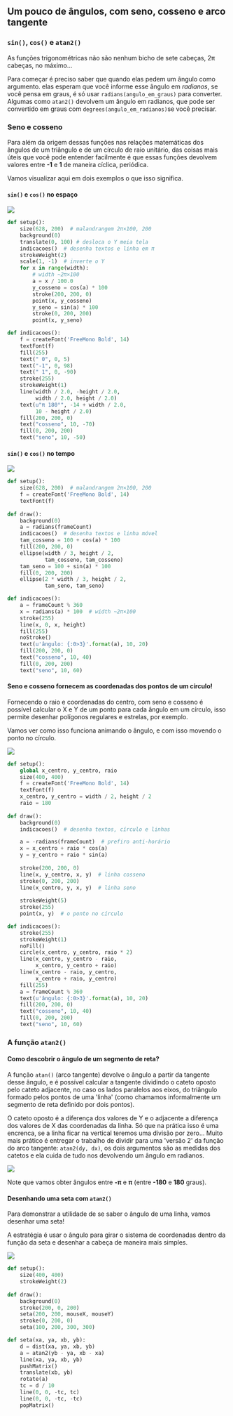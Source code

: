 ## Um pouco de ângulos, com seno, cosseno e arco tangente

### `sin()`, `cos()` e `atan2()`

As funções trigonométricas não são nenhum bicho de sete cabeças, 2π cabeças, no máximo...

Para começar é preciso saber que quando elas pedem um ângulo como argumento. elas esperam que você informe esse ângulo em *radianos*, se você pensa em graus, é só usar `radians(angulo_em_graus)` para converter. Algumas como `atan2()` devolvem um ângulo em radianos, que pode ser convertido em graus com `degrees(angulo_em_radianos)`se você precisar.

### Seno e cosseno

Para além da origem dessas funções nas relações matemáticas dos ângulos de um triângulo e de um círculo de raio unitário, das coisas mais úteis que você pode entender facilmente é que essas funções devolvem valores entre **-1** e **1** de maneira cíclica, periódica.

Vamos visualizar aqui em dois exemplos o que isso significa.

#### `sin()` e `cos()` no espaço

![](assets/seno_cosseno.png)

```python
def setup():
    size(628, 200)  # malandrangem 2π×100, 200 
    background(0)
    translate(0, 100) # desloca o Y meia tela
    indicacoes()  # desenha textos e linha em π
    strokeWeight(2)
    scale(1, -1)  # inverte o Y
    for x in range(width):
        # width ~2π×100
        a = x / 100.0
        y_cosseno = cos(a) * 100
        stroke(200, 200, 0)
        point(x, y_cosseno)
        y_seno = sin(a) * 100
        stroke(0, 200, 200)
        point(x, y_seno)

def indicacoes():
    f = createFont('FreeMono Bold', 14)
    textFont(f)
    fill(255)
    text(" 0", 0, 5)
    text("-1", 0, 98)
    text(" 1", 0, -90)
    stroke(255)
    strokeWeight(1)
    line(width / 2.0, -height / 2.0,
         width / 2.0, height / 2.0)
    text(u"π 180°", -14 + width / 2.0,
         10 - height / 2.0)
    fill(200, 200, 0)
    text("cosseno", 10, -70)
    fill(0, 200, 200)
    text("seno", 10, -50)
```

#### `sin()` e `cos()` no tempo

![](assets/seno_cosseno.gif)

```python
def setup():
    size(628, 200)  # malandrangem 2π×100, 200
    f = createFont('FreeMono Bold', 14)
    textFont(f)
    
def draw():
    background(0)
    a = radians(frameCount)
    indicacoes()  # desenha textos e linha móvel
    tam_cosseno = 100 + cos(a) * 100
    fill(200, 200, 0)
    ellipse(width / 3, height / 2,
            tam_cosseno, tam_cosseno)
    tam_seno = 100 + sin(a) * 100
    fill(0, 200, 200)
    ellipse(2 * width / 3, height / 2,
            tam_seno, tam_seno)

def indicacoes():
    a = frameCount % 360 
    x = radians(a) * 100  # width ~2π×100
    stroke(255)
    line(x, 0, x, height)
    fill(255)
    noStroke()
    text(u'ângulo: {:0>3}'.format(a), 10, 20)
    fill(200, 200, 0)
    text("cosseno", 10, 40)
    fill(0, 200, 200)
    text("seno", 10, 60)
```
#### Seno e cosseno fornecem as coordenadas dos pontos de um círculo!

Fornecendo o raio e coordenadas do centro, com seno e cosseno é possível calcular o X e Y de um ponto para cada ângulo em um círculo, isso permite desenhar polígonos regulares e estrelas, por exemplo. 

Vamos ver como isso funciona animando o ângulo, e com isso movendo o ponto no círculo.

![](assets/seno_cosseno_c.gif)

```python
def setup():
    global x_centro, y_centro, raio
    size(400, 400)  
    f = createFont('FreeMono Bold', 14)
    textFont(f)
    x_centro, y_centro = width / 2, height / 2
    raio = 180
    
def draw():
    background(0)
    indicacoes()  # desenha textos, círculo e linhas

    a = -radians(frameCount)  # prefiro anti-horário
    x = x_centro + raio * cos(a) 
    y = y_centro + raio * sin(a)
    
    stroke(200, 200, 0)
    line(x, y_centro, x, y)  # linha cosseno
    stroke(0, 200, 200)
    line(x_centro, y, x, y)  # linha seno
    
    strokeWeight(5)
    stroke(255)
    point(x, y)  # o ponto no círculo 

def indicacoes():
    stroke(255)
    strokeWeight(1)
    noFill()
    circle(x_centro, y_centro, raio * 2)
    line(x_centro, y_centro - raio,
         x_centro, y_centro + raio)
    line(x_centro - raio, y_centro,
         x_centro + raio, y_centro)
    fill(255)
    a = frameCount % 360 
    text(u'ângulo: {:0>3}'.format(a), 10, 20)
    fill(200, 200, 0)
    text("cosseno", 10, 40)
    fill(0, 200, 200)
    text("seno", 10, 60)
```

###  A função `atan2()`

#### Como descobrir o ângulo de um segmento de reta?

A função `atan()` (arco tangente) devolve o ângulo a partir da tangente desse ângulo, e é possível calcular a tangente dividindo o cateto oposto pelo cateto adjacente, no caso os lados paralelos aos eixos, do triângulo formado pelos pontos de uma 'linha' (como chamamos informalmente um segmento de reta definido por dois pontos). 

O cateto oposto é a diferença dos valores de Y e o adjacente a diferença dos valores de X das coordenadas da linha. Só que na prática isso é uma encrenca, se a linha ficar na vertical teremos uma divisão por zero…  Muito mais prático é entregar o trabalho de dividir para uma 'versão 2' da função do arco tangente: `atan2(dy, dx)`, os dois argumentos são as medidas dos catetos e ela cuida de tudo nos devolvendo um ângulo em radianos.

![](assets/atan2.gif) 

Note que vamos obter ângulos entre **-π** e **π** (entre **-180** e **180** graus).

#### Desenhando uma seta com `atan2()`

Para demonstrar a utilidade de se saber o ângulo de uma linha, vamos desenhar uma seta!

A estratégia é usar o ângulo para girar o sistema de coordenadas dentro da função da seta  e desenhar a cabeça de maneira mais simples.

![](assets/seta.gif)

```python
def setup():
    size(400, 400)
    strokeWeight(2)
    
def draw():
    background(0)
    stroke(200, 0, 200)
    seta(200, 200, mouseX, mouseY)
    stroke(0, 200, 0)
    seta(100, 200, 300, 300)    

def seta(xa, ya, xb, yb):
    d = dist(xa, ya, xb, yb)
    a = atan2(yb - ya, xb - xa)
    line(xa, ya, xb, yb)
    pushMatrix() 
    translate(xb, yb)
    rotate(a)
    tc = d / 10
    line(0, 0, -tc, tc)
    line(0, 0, -tc, -tc)
    popMatrix()
```

